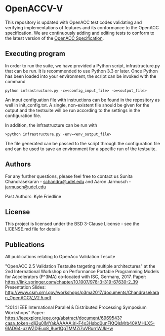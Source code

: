 # OpenACCV-V
This repository is updated with OpenACC test codes validating and verifying implementations of features and its conformance to the OpenACC specification. We are continuously adding and editing tests to conform to the latest version of the [OpenACC Specification](https://www.openacc.org/specification). 

## Executing program

In order to run the suite, we have provided a Python script, infrastructure.py that can be run. It is recommended to use Python 3.3 or later. Once Python has been loaded into your environment, the script can be invoked with the command  
```
python infrastructure.py -c=<config_input_file> -o=<output_file>
```

An input configuation file with instructions can be found in the repository as well in init_config.txt.  A single, non-existent file should be given for the output and the testsuite will be run according to the settings in the configuration file.  

In addition, the infrastructure can be run with
```
>python infrastructure.py -env=<env_output_file>
```
The file generated can be passed to the script through the configuration file and can be used to save an environment for a specific run of the testsuite.

## Authors

For any further questions, please feel free to contact us Sunita Chandrasekaran - schandra@udel.edu and Aaron Jarmusch - jarmusch@udel.edu

Past Authors:
Kyle Friedline

## License

This project is licensed under the BSD 3-Clause License - see the LICENSE.md file for details

## Publications

All publications relating to OpenAcc Validation Tesuite

"OpenACC 2.5 Validation Testsuite targeting multiple architectures" at the 2nd International Workshop on Performance Portable Programming Models for Accelerators (P^3MA) co-located with ISC, Germany, 2017.  Paper: https://link.springer.com/chapter/10.1007/978-3-319-67630-2_39 Presentation Slides: http://www.csm.ornl.gov/workshops/p3ma2017/documents/Chandrasekaran_OpenACCV_V2.5.pdf

"2014 IEEE International Parallel & Distributed Processing Symposium Workshops"
Paper: https://ieeexplore.ieee.org/abstract/document/6969543?casa_token=dIj3u0IMYakAAAAA:iri-F4x3Hsbd0unFKtQlsMrb40KMHLX5-6IAD64-uzWZDjEux8_8ue1QgTMMZi7uVRurnWJkHw
